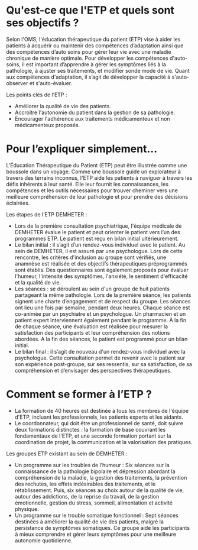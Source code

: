 # Qu'est-ce que l'ETP et quels sont ses objectifs ?

Selon l'OMS, l'éducation thérapeutique du patient (ETP) vise à aider les patients à acquérir ou maintenir des compétences d’adaptation ainsi que des compétences d’auto soins pour gérer leur vie avec une maladie chronique de manière optimale. Pour développer les compétences d'auto-soins, il est important d’apprendre à gérer les symptômes liés à la pathologie, à ajuster ses traitements, et modifier sonde mode de vie. Quant aux compétences d'adaptation, il s’agit de développer la capacité à s'auto-observer et s'auto-évaluer.

Les points clés de l’ETP :

- Améliorer la qualité de vie des patients.
- Accroître l'autonomie du patient dans la gestion de sa pathologie. 
- Encourager l'adhérence aux traitements médicamenteux et non médicamenteux proposés. 

# Pour l’expliquer simplement...

L'Éducation Thérapeutique du Patient (ETP) peut être illustrée comme une boussole dans un voyage. Comme une boussole guide un explorateur à travers des terrains inconnus, l'ETP aide les patients à naviguer à travers les défis inhérents à leur santé. Elle leur fournit les connaissances, les compétences et les outils nécessaires pour trouver cheminer vers une meilleure compréhension de leur pathologie et pour prendre des décisions éclairées.

Les étapes de l’ETP DEMHETER :

- Lors de la première consultation psychiatrique, l'équipe médicale de DEMHETER évalue le patient et peut orienter le patient vers l’un des programmes ETP. Le patient est reçu en bilan initial ultérieurement. 
- Le bilan initial : il s’agit d’un rendez-vous individuel avec le patient. Au sein de DEMHETER, il est assuré par une psychologue. Lors de cette rencontre, les critères d'inclusion au groupe sont vérifiés, une anamnèse est réalisée et des objectifs thérapeutiques préprogrammés sont établis. Des questionnaires sont également proposés pour évaluer l'humeur, l'intensité des symptômes, l'anxiété, le sentiment d'efficacité et la qualité de vie.
- Les séances : se déroulent au sein d'un groupe de huit patients partageant la même pathologie. Lors de la première séance, les patients signent une charte d’engagement et de respect du groupe. Les séances ont lieu une fois par semaine, pendant deux heures. Chaque séance est co-animée par un psychiatre et un psychologue. Un pharmacien et un patient expert interviennent également pendant le programme. À la fin de chaque séance, une évaluation est réalisée pour mesurer la satisfaction des participants et leur compréhension des notions abordées. A la fin des séances, le patient est programmé pour un bilan initial. 
- Le bilan final : il s’agit de nouveau d'un rendez-vous individuel avec la psychologue. Cette consultation permet de revenir avec le patient sur son expérience post-groupe, sur ses ressentis, sur sa satisfaction, de sa compréhension et d’envisager des perspectives thérapeutiques. 

# Comment se former à l’ETP ?

- La formation de 40 heures est destinée à tous les membres de l'équipe d'ETP, incluant les professionnels, les patients experts et les aidants.
- Le coordonnateur, qui doit être un professionnel de santé, doit suivre deux formations distinctes : la formation de base couvrant les fondamentaux de l'ETP, et une seconde formation portant sur la coordination de projet, la communication et la valorisation des pratiques.

Les groupes ETP existant au sein de DEMHETER :

- Un programme sur les troubles de l’humeur : Six séances sur la connaissance de la pathologie bipolaire et dépression abordant la compréhension de la maladie, la gestion des traitements, la prévention des rechutes, les effets indésirables des traitements, et le rétablissement. Puis, six séances au choix autour de la qualité de vie, autour des addictions, de la reprise du travail, de la gestion émotionnelle, gestion du stress, sommeil, alimentation et activité physique. 
- Un programme sur le trouble somatique fonctionnel : Sept séances destinées à améliorer la qualité de vie des patients, malgré la persistance de symptômes somatiques. Ce groupe aide les participants à mieux comprendre et gérer leurs symptômes pour une meilleure autonomie quotidienne.
